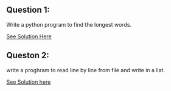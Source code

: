 Question 1:
------------

Write a python program to find the longest words.

[See Solution Here](https://github.com/Avi-1996/100-Days-Code-Challenge/blob/master/100DayCode/Day91/Ques1.py)

Queston 2:
------------

write a proghram to read line by line from  file and write in a liat.

[See Solution here](https://github.com/Avi-1996/100-Days-Code-Challenge/blob/master/100DayCode/Day91/Ques2,py)
